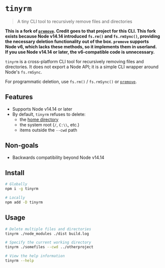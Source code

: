 # `tinyrm`

> A tiny CLI tool to recursively remove files and directories

**This is a fork of [`premove`](https://github.com/lukeed/premove). Credit goes to that project for this CLI. This fork exists because Node v14.14 introduced `fs.rm()` and `fs.rmSync()`, providing the necessary deletion functionality out of the box. `premove` supports Node v6, which lacks these methods, so it implements them in userland. If you use Node v14.14 or later, the v6-compatible code is unnecessary.**

`tinyrm` is a cross-platform CLI tool for recursively removing files and directories. It does not export a Node API; it is a simple CLI wrapper around Node's `fs.rmSync`.

For programmatic deletion, use `fs.rm()` / `fs.rmSync()` or [`premove`](https://github.com/lukeed/premove).

## Features

- Supports Node v14.14 or later
- By default, `tinyrm` refuses to delete:
  - the [home directory](https://nodejs.org/api/os.html#os_os_homedir)
  - the system root (`/`, `C:\\`, etc.)
  - items outside the `--cwd` path

## Non-goals

- Backwards compatibility beyond Node v14.14

## Install

```sh
# Globally
npm i -g tinyrm

# Locally
npm add -D tinyrm
```

## Usage

```sh
# Delete multiple files and directories
tinyrm ./node_modules ./dist build.log

# Specify the current working directory
tinyrm ./somefiles --cwd ../otherproject

# View the help information
tinyrm --help
```
